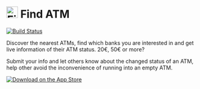 <img height="30" width="30" src="http://www.vresatm.gr/assets/images/appicon.png" alt="Find ATM Logo"> Find ATM
===============
[![Build Status](https://travis-ci.org/dimmdesign/FindATM.svg)](https://travis-ci.org/dimmdesign/FindATM)

Discover the nearest ATMs, find which banks you are interested in and get live information of their ATM status. 
20€, 50€ or more?

Submit your info and let others know about the changed status of an ATM, help other avoid the inconvenience of running into an empty ATM.

[![Download on the App Store](http://www.vresatm.gr/assets/images//app-store-badge.svg)](https://itunes.apple.com/gr/app/find-atm/id1016821749?mt=8)
